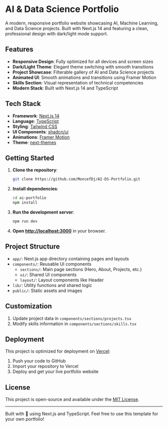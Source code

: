 # AI & Data Science Portfolio

A modern, responsive portfolio website showcasing AI, Machine Learning, and Data Science projects. Built with Next.js 14 and featuring a clean, professional design with dark/light mode support.

## Features

- **Responsive Design**: Fully optimized for all devices and screen sizes
- **Dark/Light Theme**: Elegant theme switching with smooth transitions
- **Project Showcase**: Filterable gallery of AI and Data Science projects
- **Animated UI**: Smooth animations and transitions using Framer Motion
- **Skills Section**: Visual representation of technical competencies
- **Modern Stack**: Built with Next.js 14 and TypeScript

## Tech Stack

- **Framework**: [Next.js 14](https://nextjs.org/)
- **Language**: [TypeScript](https://www.typescriptlang.org/)
- **Styling**: [Tailwind CSS](https://tailwindcss.com/)
- **UI Components**: [shadcn/ui](https://ui.shadcn.com/)
- **Animations**: [Framer Motion](https://www.framer.com/motion/)
- **Theme**: [next-themes](https://github.com/pacocoursey/next-themes)

## Getting Started

1. **Clone the repository**:
   ```bash
   git clone https://github.com/MoncefDj/AI-DS-Portfolio.git
   ```

2. **Install dependencies**:
   ```bash
   cd ai-portfolio
   npm install
   ```

3. **Run the development server**:
   ```bash
   npm run dev
   ```

4. **Open [http://localhost:3000](http://localhost:3000)** in your browser.

## Project Structure

- `app/`: Next.js app directory containing pages and layouts
- `components/`: Reusable UI components
  - `sections/`: Main page sections (Hero, About, Projects, etc.)
  - `ui/`: Shared UI components
  - `layout/`: Layout components like Header
- `lib/`: Utility functions and shared logic
- `public/`: Static assets and images

## Customization

1. Update project data in `components/sections/projects.tsx`
2. Modify skills information in `components/sections/skills.tsx`

## Deployment

This project is optimized for deployment on [Vercel](https://vercel.com/):

1. Push your code to GitHub
2. Import your repository to Vercel
3. Deploy and get your live portfolio website

## License

This project is open-source and available under the [MIT License](LICENSE).

---

Built with 💙 using Next.js and TypeScript. Feel free to use this template for your own portfolio!